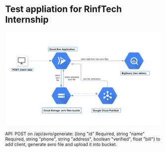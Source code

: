 # Test appliation for RinfTech Internship


![Service-diagram](Service-diagram.png)



API:
POST on /api/avro/generate: {long "id" Required, string "name" Required, string "phone", string "address", boolean "verified", float "bill"} to add client, generate avro file and upload it into bucket.

